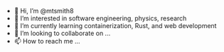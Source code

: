 - 👋 Hi, I’m @mtsmith8
- 👀 I’m interested in software engineering, physics, research
- 🌱 I’m currently learning containerization, Rust, and web development
- 💞️ I’m looking to collaborate on ...
- 📫 How to reach me ...

<!---
themorgantanner/themorgantanner is a ✨ special ✨ repository because its `README.md` (this file) appears on your GitHub profile.
You can click the Preview link to take a look at your changes.
--->
